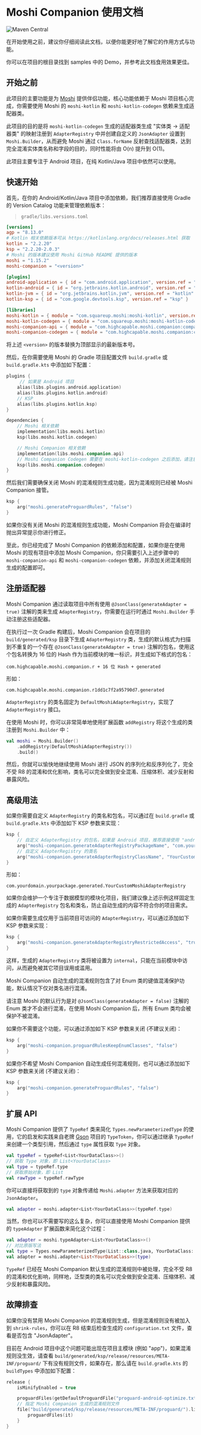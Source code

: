 # Moshi Companion 使用文档

![Maven Central](https://img.shields.io/maven-central/v/com.highcapable.moshi.companion/companion-api?logo=apachemaven&logoColor=orange&style=flat-square)

在开始使用之前，建议你仔细阅读此文档，以便你能更好地了解它的作用方式与功能。

你可以在项目的根目录找到 samples 中的 Demo，并参考此文档食用效果更佳。

## 开始之前

此项目的主要功能是为 [Moshi](https://github.com/square/moshi) 提供伴侣功能，核心功能依赖于 Moshi 项目核心完成，你需要使用 Moshi 的 `moshi-kotlin` 和 `moshi-kotlin-codegen` 依赖来生成适配器类。

此项目的目的是将 `moshi-kotlin-codegen` 生成的适配器类生成 "实体类 → 适配器类" 的映射注册到 `AdapterRegistry` 中并创建自定义的 `JsonAdapter` 设置到 `Moshi.Builder`，从而避免 Moshi 通过 `Class.forName` 反射查找适配器类，达到完全混淆实体类名称和字段的目的，同时性能将由 O(n) 提升到 O(1)。

此项目主要专注于 Android 项目，在纯 Kotlin/Java 项目中依然可以使用。

## 快速开始

首先，在你的 Android/Kotlin/Java 项目中添加依赖，我们推荐直接使用 Gradle 的 Version Catalog 功能来管理依赖版本：

> `gradle/libs.versions.toml`

```toml
[versions]
agp = "8.13.0"
# Kotlin 相关依赖版本可从 https://kotlinlang.org/docs/releases.html 获取
kotlin = "2.2.20"
ksp = "2.2.20-2.0.3"
# Moshi 的版本建议使用 Moshi GitHub README 提供的版本
moshi = "1.15.2"
moshi-companion = "<version>"

[plugins]
android-application = { id = "com.android.application", version.ref = "agp" }
kotlin-android = { id = "org.jetbrains.kotlin.android", version.ref = "kotlin" }
kotlin-jvm = { id = "org.jetbrains.kotlin.jvm", version.ref = "kotlin" }
kotlin-ksp = { id = "com.google.devtools.ksp", version.ref = "ksp" }

[libraries]
moshi-kotlin = { module = "com.squareup.moshi:moshi-kotlin", version.ref = "moshi" }
moshi-kotlin-codegen = { module = "com.squareup.moshi:moshi-kotlin-codegen", version.ref = "moshi" }
moshi-companion-api = { module = "com.highcapable.moshi.companion:companion-api", version.ref = "moshi-companion" }
moshi-companion-codegen = { module = "com.highcapable.moshi.companion:companion-codegen", version.ref = "moshi-companion" }
```

将上述 `<version>` 的版本替换为顶部显示的最新版本号。

然后，在你需要使用 Moshi 的 Gradle 项目配置文件 `build.gradle` 或 `build.gradle.kts` 中添加如下配置：

```kotlin
plugins {
     // 如果是 Android 项目
    alias(libs.plugins.android.application)
    alias(libs.plugins.kotlin.android)
    // KSP
    alias(libs.plugins.kotlin.ksp)
}

dependencies {
    // Moshi 相关依赖
    implementation(libs.moshi.kotlin)
    ksp(libs.moshi.kotlin.codegen)

    // Moshi Companion 相关依赖
    implementation(libs.moshi.companion.api)
    // Moshi Companion Codegen 需要在 moshi-kotlin-codegen 之后添加，请注意顺序
    ksp(libs.moshi.companion.codegen)
}
```

然后我们需要确保关闭 Moshi 的混淆规则生成功能，因为混淆规则已经被 Moshi Companion 接管。

```kotlin
ksp {
    arg("moshi.generateProguardRules", "false")
}
```

如果你没有关闭 Moshi 的混淆规则生成功能，Moshi Companion 将会在编译时抛出异常提示你进行修正。

至此，你已经完成了 Moshi Companion 的依赖添加和配置，如果你是在使用 Moshi 的现有项目中添加 Moshi Companion，你只需要引入上述步骤中的 `moshi-companion-api` 和 `moshi-companion-codegen` 依赖，并添加关闭混淆规则生成的配置即可。

## 注册适配器

Moshi Companion 通过读取项目中所有使用 `@JsonClass(generateAdapter = true)` 注解的类来生成 `AdapterRegistry`，你需要在运行时通过 `Moshi.Builder` 手动注册这些适配器。

在执行过一次 Gradle 构建后，Moshi Companion 会在项目的 `build/generated/ksp` 目录下生成 `AdapterRegistry` 类，生成的默认格式为扫描到不重复的一个存在 `@JsonClass(generateAdapter = true)` 注解的包名，使用这个包名转换为 16 位的 Hash 作为当前模块的唯一标识，并生成如下格式的包名：

```
com.highcapable.moshi.companion.r + 16 位 Hash + generated
```

形如：

```
com.highcapable.moshi.companion.r1dd1c7f2a95790d7.generated
```

`AdapterRegistry` 的类名固定为 `DefaultMoshiAdapterRegistry`，实现了 `AdapterRegistry` 接口。

在使用 Moshi 时，你可以非常简单地使用扩展函数 `addRegistry` 将这个生成的类注册到 `Moshi.Builder` 中：

```kotlin
val moshi = Moshi.Builder()
    .addRegistry(DefaultMoshiAdapterRegistry())
    .build()
```

然后，你就可以愉快地继续使用 Moshi 进行 JSON 的序列化和反序列化了，完全不受 R8 的混淆和优化影响，类名可以完全做到安全混淆、压缩体积、减少反射和暴露风险。

## 高级用法

如果你需要自定义 `AdapterRegistry` 的类名和包名，可以通过在 `build.gradle` 或 `build.gradle.kts` 中添加如下 KSP 参数来实现：

```kotlin
ksp {
    // 自定义 AdapterRegistry 的包名，如果是 Android 项目，推荐直接使用 "android.namespace"
    arg("moshi-companion.generateAdapterRegistryPackageName", "com.yourdomain.yourpackage")
    // 自定义 AdapterRegistry 的类名
    arg("moshi-companion.generateAdapterRegistryClassName", "YourCustomMoshiAdapterRegistry")
}
```

形如：

```
com.yourdomain.yourpackage.generated.YourCustomMoshiAdapterRegistry
```

如果你会维护一个专注于数据模型的模块化项目，我们建议像上述示例这样固定生成的 `AdapterRegistry` 包名和类名，防止自动生成的内容不符合你的项目需求。

如果你需要生成仅用于当前项目可访问的 `AdapterRegistry`，可以通过添加如下 KSP 参数来实现：

```kotlin
ksp {
    arg("moshi-companion.generateAdapterRegistryRestrictedAccess", "true")
}
```

这样，生成的 `AdapterRegistry` 类将被设置为 `internal`，只能在当前模块中访问，从而避免被其它项目误用或滥用。

Moshi Companion 自动生成的混淆规则包含了对 Enum 类的键值混淆保护功能，默认情况下仅对类名进行混淆。

请注意 Moshi 的默认行为是对 `@JsonClass(generateAdapter = false)` 注解的 Enum 类才不会进行混淆，在使用 Moshi Companion 后，所有 Enum 类均会被保护不被混淆。

如果你不需要这个功能，可以通过添加如下 KSP 参数来关闭 (不建议关闭)：

```kotlin
ksp {
    arg("moshi-companion.proguardRulesKeepEnumClasses", "false")
}
```

如果你不希望 Moshi Companion 自动生成任何混淆规则，也可以通过添加如下 KSP 参数来关闭 (不建议关闭)：

```kotlin
ksp {
    arg("moshi-companion.generateProguardRules", "false")
}
```

## 扩展 API

Moshi Companion 提供了 `TypeRef` 类来简化 `Types.newParameterizedType` 的使用，它的启发和实践来自老牌 [Gson](https://github.com/google/gson) 项目的 `TypeToken`，你可以通过继承 `TypeRef` 来创建一个类型引用，然后通过 `type` 属性获取 `Type` 对象。

```kotlin
val typeRef = typeRef<List<YourDataClass>>()
// 获取 Type 对象，即 List<YourDataClass>
val type = typeRef.type
// 获取原始对象，即 List
val rawType = typeRef.rawType
```

你可以直接将获取到的 `type` 对象传递给 `Moshi.adapter` 方法来获取对应的 `JsonAdapter`。

```kotlin
val adapter = moshi.adapter<List<YourDataClass>>(typeRef.type)
```

当然，你也可以不需要写的这么复杂，你可以直接使用 Moshi Companion 提供的 `typeAdapter` 扩展函数来简化这个过程：

```kotlin
val adapter = moshi.typeAdapter<List<YourDataClass>>()
// 对比原版写法
val type = Types.newParameterizedType(List::class.java, YourDataClass::class.java)
val adapter = moshi.adapter<List<YourDataClass>>(type)
```

`TypeRef` 已经在 Moshi Companion 默认生成的混淆规则中被处理，完全不受 R8 的混淆和优化影响，同样地，泛型类的类名可以完全做到安全混淆、压缩体积、减少反射和暴露风险。

## 故障排查

如果你没有禁用 Moshi Companion 的混淆规则生成，但是混淆规则没有被加入到 `shrink-rules`，你可以在 R8 结束后检查生成的 `configuration.txt` 文件，查看是否包含 "JsonAdapter"。

目前在 Android 项目中这个问题可能出现在项目主模块 (例如 "app")，如果混淆规则没生效，请查看 `build/generated/ksp/release/resources/META-INF/proguard/` 下有没有规则文件，如果存在，那么请在 `build.gradle.kts` 的 `buildTypes` 中添加如下配置：

```kotlin
release {
    isMinifyEnabled = true

    proguardFiles(getDefaultProguardFile("proguard-android-optimize.txt"), "proguard-rules.pro")
    // 指定 Moshi Companion 生成的混淆规则文件
    file("build/generated/ksp/release/resources/META-INF/proguard/").listFiles()?.firstOrNull()?.let {
        proguardFiles(it)
    }
}
```